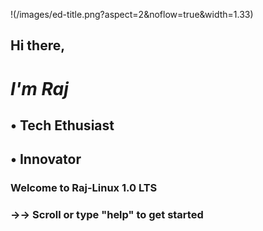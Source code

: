 !(/images/ed-title.png?aspect=2&noflow=true&width=1.33)


##   Hi there, 

#  *I'm Raj*

##   • Tech Ethusiast
##   • Innovator





### Welcome to Raj-Linux 1.0 LTS
### →→ Scroll or type "help" to get started
